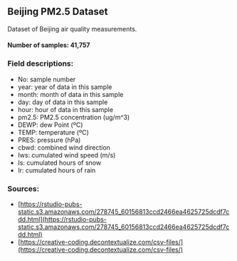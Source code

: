 ## Beijing PM2.5 Dataset

Dataset of Beijing air quality measurements.

#### Number of samples: 41,757

### Field descriptions:

- No: sample number
- year: year of data in this sample
- month: month of data in this sample
- day: day of data in this sample
- hour: hour of data in this sample
- pm2.5: PM2.5 concentration (ug/m^3)
- DEWP: dew Point (ºC)
- TEMP: temperature (ºC)
- PRES: pressure (hPa)
- cbwd: combined wind direction
- Iws: cumulated wind speed (m/s)
- Is: cumulated hours of snow
- Ir: cumulated hours of rain

### Sources:

- [https://rstudio-pubs-static.s3.amazonaws.com/278745_60156813ccd2466ea4625725dcdf7cdd.html](https://rstudio-pubs-static.s3.amazonaws.com/278745_60156813ccd2466ea4625725dcdf7cdd.html)
- [https://creative-coding.decontextualize.com/csv-files/](https://creative-coding.decontextualize.com/csv-files/)
